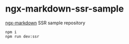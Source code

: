 # ngx-markdown-ssr-sample

[ngx-markdown](https://github.com/jfcere/ngx-markdown) SSR sample repository

```
npm i
npm run dev:ssr
```
